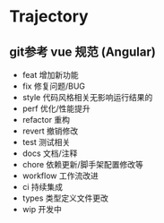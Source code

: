 # Trajectory

## git参考 vue 规范 (Angular)

* feat 增加新功能
* fix 修复问题/BUG
* style 代码风格相关无影响运行结果的
* perf 优化/性能提升
* refactor 重构
* revert 撤销修改
* test 测试相关
* docs 文档/注释
* chore 依赖更新/脚手架配置修改等
* workflow 工作流改进
* ci 持续集成
* types 类型定义文件更改
* wip 开发中
